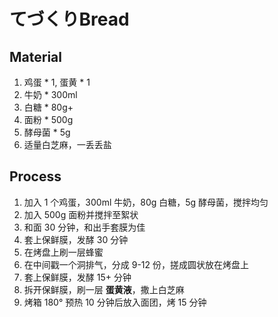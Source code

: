 # てづくりBread

## Material

1. 鸡蛋 * 1, 蛋黄 * 1
2. 牛奶 * 300ml
3. 白糖 * 80g+
4. 面粉 * 500g
5. 酵母菌 * 5g
6. 适量白芝麻，一丢丢盐

## Process

1. 加入 1 个鸡蛋，300ml 牛奶，80g 白糖，5g 酵母菌，搅拌均匀
2. 加入 500g 面粉并搅拌至絮状
3. 和面 30 分钟，和出手套膜为佳
4. 套上保鲜膜，发酵 30 分钟
5. 在烤盘上刷一层蜂蜜
6. 在中间戳一个洞排气，分成 9-12 份，搓成圆状放在烤盘上
7. 套上保鲜膜，发酵 15+ 分钟
8. 拆开保鲜膜，刷一层 **蛋黄液**，撒上白芝麻
9. 烤箱 180° 预热 10 分钟后放入面团，烤 15 分钟
